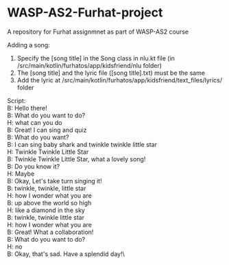 # WASP-AS2-Furhat-project
A repository for Furhat assignmnet  as part of WASP-AS2 course

Adding a song:
1. Specify the [song title] in the Song class in nlu.kt file (in /src/main/kotlin/furhatos/app/kidsfriend/nlu folder)
2. The [song title] and the lyric file ([song title].txt) must be the same
3. Add the lyric at /src/main/kotlin/furhatos/app/kidsfriend/text_files/lyrics/ folder


Script:\
B: Hello there!\
B: What do you want to do?\
H: what can you do\
B: Great! I can sing and quiz\
B: What do you want?\
B: I can sing baby shark and twinkle twinkle little star\
H: Twinkle Twinkle Little Star\
B: Twinkle Twinkle Little Star, what a lovely song!\
B: Do you know it?\
H: Maybe\
B: Okay, Let's take turn singing it!\
B: twinkle, twinkle, little star\
H: how I wonder what you are\
B: up above the world so high\
H: like a diamond in the sky\
B: twinkle, twinkle little star\
H: how I wonder what you are\
B: Great! What a collaboration!\
B: What do you want to do?\
H: no\
B: Okay, that's sad. Have a splendid day!\
